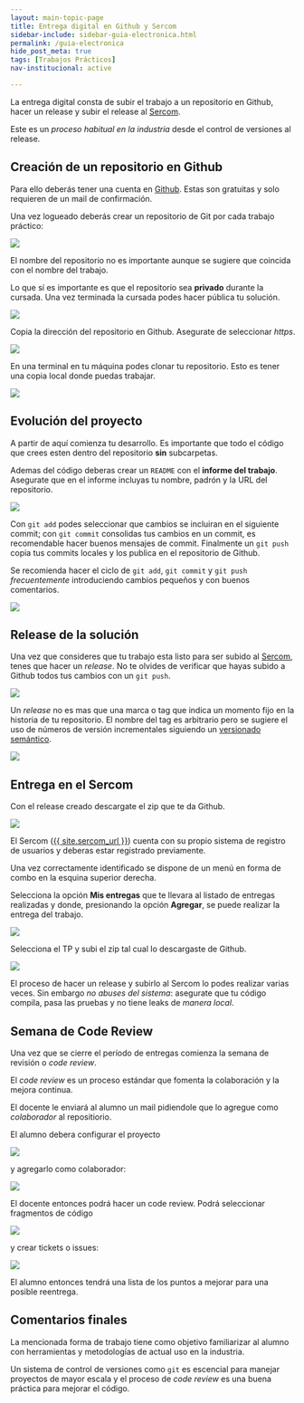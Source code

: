 ```yaml
---
layout: main-topic-page
title: Entrega digital en Github y Sercom
sidebar-include: sidebar-guia-electronica.html
permalink: /guia-electronica
hide_post_meta: true
tags: [Trabajos Prácticos]
nav-institucional: active

---
```


La entrega digital consta de subir el trabajo a un repositorio
en Github, hacer un release y subir el release al
<a href="{{ site.sercom_url }}" target="_blank">Sercom</a>.

Este es un *proceso habitual en la industria* desde el control
de versiones al release.

## Creación de un repositorio en Github

Para ello deberás tener una cuenta en [Github](https://github.com/).
Estas son gratuitas y solo requieren de un mail de confirmación.

Una vez logueado deberás crear un repositorio de Git por cada
trabajo práctico:

<img style="max-width: 100%;" src="assets/img/git/01_create_repo.png" />

El nombre del repositorio no es importante aunque se sugiere que
coincida con el nombre del trabajo.

Lo que sí es importante es que el repositorio sea **privado** durante
la cursada. Una vez terminada la cursada podes hacer pública tu solución.

<img style="max-width: 100%;" src="assets/img/git/02_private_repo.png" />

Copia la dirección del repositorio en Github. Asegurate de seleccionar
*https*.

<img style="max-width: 100%;" src="assets/img/git/03_copy_name.png" />

En una terminal en tu máquina podes clonar tu repositorio. Esto es
tener una copia local donde puedas trabajar.

<img style="max-width: 100%;" src="assets/img/git/04_clone.png" />


## Evolución del proyecto

A partir de aquí comienza tu desarrollo. Es importante que todo el
código que crees esten dentro del repositorio **sin** subcarpetas.

Ademas del código deberas crear un `README` con el **informe del trabajo**.
Asegurate que en el informe incluyas tu nombre, padrón y la URL del
repositorio.

<img style="max-width: 100%;" src="assets/img/git/05_code_and_readme.png" />

Con `git add` podes seleccionar que cambios se incluiran en el siguiente
commit; con `git commit` consolidas tus cambios en un commit, es recomendable
hacer buenos mensajes de commit. Finalmente un `git push` copia tus commits
locales y los publica en el repositorio de Github.

Se recomienda hacer el ciclo de `git add`, `git commit` y `git push`
*frecuentemente* introduciendo cambios pequeños y con buenos comentarios.

<img style="max-width: 100%;" src="assets/img/git/06_commit_push.png" />

## Release de la solución

Una vez que consideres que tu trabajo esta listo para ser subido al
<a href="{{ site.sercom_url }}" target="_blank">Sercom</a>, tenes
que hacer un *release*. No te olvides de verificar que hayas subido
a Github todos tus cambios con un `git push`.

<img style="max-width: 100%;" src="assets/img/git/07_check.png" />

Un *release* no es mas que una marca o tag que indica un momento
fijo en la historia de tu repositorio. El nombre del tag es
arbitrario pero se sugiere el uso de números de versión incrementales
siguiendo un [versionado semántico](https://semver.org/lang/es/).

<img style="max-width: 80%;" src="assets/img/git/08_release.png" />

## Entrega en el Sercom

Con el release creado descargate el zip que te da Github.

<img style="max-width: 80%;" src="assets/img/git/09_download_code.png" />

El Sercom (<a href="{{ site.sercom_url }}" target="_blank">{{ site.sercom_url }}</a>)
cuenta con su propio sistema de registro de usuarios y deberas estar
registrado previamente.

Una vez correctamente identificado se dispone de un menú en forma de
combo en la esquina superior derecha.

Selecciona la opción <strong>Mis entregas</strong> que
te llevara al listado de entregas realizadas y donde, presionando la
opción <strong>Agregar</strong>, se puede realizar la entrega del trabajo.

<img style="max-width: 100%;" src="assets/img/git/10_agregar_entrega.png" />

Selecciona el TP y subi el zip tal cual lo descargaste de Github.

<img style="max-width: 100%;" src="assets/img/git/11_subir_entrega.png" />

El proceso de hacer un release y subirlo al Sercom lo podes realizar
varias veces. Sin embargo *no abuses del sistema*: asegurate que
tu código compila, pasa las pruebas y no tiene leaks de *manera local*.

## Semana de Code Review

Una vez que se cierre el período de entregas comienza la semana de
revisión o *code review*.

El *code review* es un proceso estándar que fomenta la colaboración
y la mejora continua.

El docente le enviará al alumno un mail pidiendole que lo agregue como
*colaborador* al repositiorio.

El alumno debera configurar el proyecto

<img style="max-width: 100%;" src="assets/img/git/12_settings.png" />

y agregarlo como colaborador:

<img style="max-width: 60%;" src="assets/img/git/13_add_collaborator.png" />

El docente entonces podrá hacer un code review. Podrá
seleccionar fragmentos de código

<img style="max-width: 60%;" src="assets/img/git/14_file_issue.png" />

y crear tickets o issues:

<img style="max-width: 100%;" src="assets/img/git/15_fill_issue.png" />

El alumno entonces tendrá una lista de los puntos a mejorar
para una posible reentrega.

## Comentarios finales

La mencionada forma de trabajo tiene como objetivo familiarizar
al alumno con herramientas y metodologías de actual uso en la industria.

Un sistema de control de versiones como `git` es escencial para manejar
proyectos de mayor escala y el proceso de *code review* es una buena
práctica para mejorar el código.
